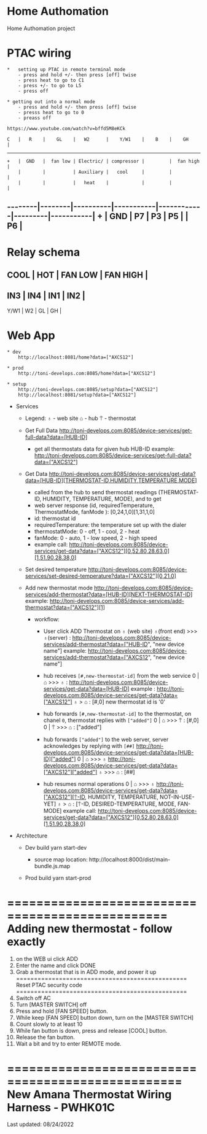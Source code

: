 # Home Authomation
Home Authomation project

# PTAC wiring
    *   setting up PTAC in remote terminal mode
        - press and hold +/- then press [off] twise
        - press heat to go to C1
        - press +/- to go to L5
        - press off

    * getting out into a normal mode 
        - press and hold +/- then press [off] twise
        - presss heat to go to 0
        - preass off

    https://www.youtube.com/watch?v=bffd5M8eKCk

    C   |   R    |    GL    |   W2      |    Y/W1    |    B    |    GH     |
---------------------------------------------------------------------------
    +   |  GND   |  fan low | Electric/ | compressor |         |  fan high |
        |        |          | Auxiliary |   cool     |         |           | 
        |        |          |   heat    |            |         |           |
--------|--------|----------|-----------|------------|---------|-----------|
    +   |  GND   |   P7     |    P3     |     P5     |         |    P6     |
----------------------------------------------------------------------------


# Relay schema
  COOL  | HOT |  FAN LOW | FAN HIGH |
-------------------------------------
   IN3  | IN4 |    IN1   |    IN2   |
-------------------------------------
  Y/W1  |  W2 |   GL     |     GH   |
# Web App
    * dev
        http://localhost:8081/home?data=["AXCS12"]      

    * prod
        http://toni-develops.com:8085/home?data=["AXCS12"]

    * setup
        http://toni-develops.com:8085/setup?data=["AXCS12"]
        http://localhost:8081/setup?data=["AXCS12"]

* Services

    * Legend:
        ♁ - web site
        ⌂ - hub
        ⍑ - thermostat

    * Get Full Data
        http://toni-develops.com:8085/device-services/get-full-data?data=[HUB-ID]
        - get all thermostats data for given hub HUB-ID
        example: http://toni-develops.com:8085/device-services/get-full-data?data=["AXCS12"]

    * Get Data
        http://toni-develops.com:8085/device-services/get-data?data=[HUB-ID][THERMOSTAT-ID,HUMIDITY,TEMPERATURE,MODE]
        - called from the hub to send thermostat readings (THERMOSTAT-ID, HUMIDITY, TEMPERATURE, MODE),
          and to get
        - web server response (id, requiredTemperature, ThermostatMode, fanMode ):  [0,24,1,0][1,31,1,0]
        - id: thermostat id
        - requiredTemperature: the temperature set up with the dialer
        - thermostatMode: 0 - off, 1 - cool, 2 - heat
        - fanMode: 0 - auto, 1 - low speed, 2 - high speed
        - example call: http://toni-develops.com:8085/device-services/get-data?data=["AXCS12"][0,52.80,28.63,0][1,51.90,28.38,0]

    * Set desired temperature
        http://toni-develops.com:8085/device-services/set-desired-temperature?data=["AXCS12"][0,21.0]

    * Add new thermostat mode
        http://toni-develops.com:8085/device-services/add-thermostat?data=[HUB-ID][NEXT-THERMOSTAT-ID]
        example: http://toni-develops.com:8085/device-services/add-thermostat?data=["AXCS12"][1]
        
        * workflow:
            * User click ADD Thermostat on ♁ (web site)
                ♁(front end) >>> ♁(server) : http://toni-develops.com:8085/device-services/add-thermostat?data=["HUB-ID", "new device name"] 
                                    example: http://toni-develops.com:8085/device-services/add-thermostat?data=["AXCS12", "new device name"]

            * hub receives `[#,new-thermostat-id]` from the web service
                0 | ⌂ >>> ♁ : http://toni-develops.com:8085/device-services/get-data?data=[HUB-ID]
                    example : http://toni-develops.com:8085/device-services/get-data?data=["AXCS12"]
                    ♁ > ⌂ : [#,0] new thermostat id is '0'
            * hub forwards `[#,new-thermostat-id]` to the thermostat, on chanel `0`, thermostat replies with `["added"]`
                0 | ⌂ >>> ⍑ : [#,0]
                0 | ⍑ >>> ⌂ : ["added"]

            * hub forwards `["added"]` to the web server, server acknowledges by replying with `[##]` 
                            http://toni-develops.com:8085/device-services/get-data?data=[HUB-ID]["added"]
                0 | ⌂ >>> ♁ http://toni-develops.com:8085/device-services/get-data?data=["AXCS12"]["added"]
                    ♁ >>> ⌂ : [##]

            * hub resumes normal operations
                0 | ⌂ >>> ♁ http://toni-develops.com:8085/device-services/get-data?data=["AXCS12"][⍑-ID, HUMIDITY, TEMPERATURE, NOT-IN-USE-YET]
                    ♁ > ⌂ : [⍑-ID, DESIRED-TEMPERATURE, MODE, FAN-MODE]
                    example call: http://toni-develops.com:8085/device-services/get-data?data=["AXCS12"][0,52.80,28.63,0][1,51.90,28.38,0]


* Architecture
    * Dev build
        yarn start-dev
        * source map location: http://localhost:8000/dist/main-bundle.js.map

    * Prod build
        yarn start-prod


================================================
Adding new thermostat - follow exactly 
================================================
1. on the WEB ui click ADD
2. Enter the name and click DONE
3. Grab a thermostat that is in ADD mode, and power it up
================================================
Reset PTAC security code
================================================
1. Switch off AC
2. Turn [MASTER SWITCH] off
3. Press and hold [FAN SPEED] button.
4. While keep [FAN SPEED] button down, turn on the [MASTER SWITCH]
5. Count slowly to at least 10
6. While fan button is down, press and release [COOL] button.
7. Release the fan button.
8. Wait a bit and try to enter REMOTE mode.

==================================================
New Amana Thermostat Wiring Harness - PWHK01C
==================================================


Last updated: 08/24/2022
